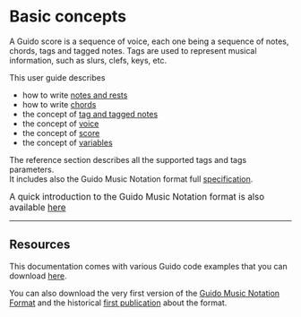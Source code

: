 # Basic concepts

A Guido score is a sequence of voice, each one being a sequence of notes, chords, tags and tagged notes.
Tags are used to represent musical information, such as slurs, clefs, keys, etc.

This user guide describes

- how to write [notes and rests](notes.md)
- how to write [chords](chords.md)
- the concept of [tag and tagged notes](tags.md)
- the concept of [voice](voices.md)
- the concept of [score](scores.md)
- the concept of [variables](variables.md)

The reference section describes all the supported tags and tags parameters.   
It includes also the Guido Music Notation format full [specification](../../refs/gmnf). 

<span style="font-size:110%;">A quick introduction to the Guido Music Notation format is also available [here](/Introduction)</span>

---

## Resources

This documentation comes with various Guido code examples that you can download [here](/rsrc/examples.zip).

You can also download the very first version of the [Guido Music Notation Format](/rsrc/GUIDO-Music-Notation-Format.pdf) and the historical [first publication](/rsrc/GUIDO-Notation-Format-ICMC98.pdf) about the format.

